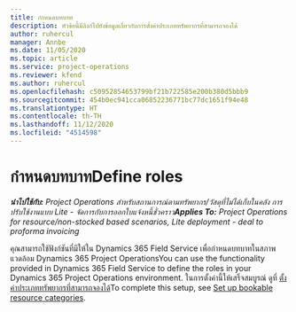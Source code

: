 ```yaml
---
title: กำหนดบทบาท
description: หัวข้อนี้มีลิงก์ไปยังข้อมูลเกี่ยวกับการตั้งค่าประเภททรัพยากรที่สามารถจองได้
author: ruhercul
manager: Annbe
ms.date: 11/05/2020
ms.topic: article
ms.service: project-operations
ms.reviewer: kfend
ms.author: ruhercul
ms.openlocfilehash: c50952854653799bf21b722585e200b380d5bbb9
ms.sourcegitcommit: 454b0ec941cca06852236771bc77dc1651f94e48
ms.translationtype: HT
ms.contentlocale: th-TH
ms.lasthandoff: 11/12/2020
ms.locfileid: "4514598"
---
```

# <a name="define-roles"></a><span data-ttu-id="594bf-103">กำหนดบทบาท</span><span class="sxs-lookup"><span data-stu-id="594bf-103">Define roles</span></span>

<span data-ttu-id="594bf-104">_**นำไปใช้กับ:** Project Operations สำหรับสถานการณ์ตามทรัพยากร/วัสดุที่ไม่ได้เก็บในคลัง การปรับใช้งานแบบ Lite - จัดการกับการออกใบแจ้งหนี้ชั่วคราว_</span><span class="sxs-lookup"><span data-stu-id="594bf-104">_**Applies To:** Project Operations for resource/non-stocked based scenarios, Lite deployment - deal to proforma invoicing_</span></span>

<span data-ttu-id="594bf-105">คุณสามารถใช้ฟังก์ชันที่มีให้ใน Dynamics 365 Field Service เพื่อกำหนดบทบาทในสภาพแวดล้อม Dynamics 365 Project Operations</span><span class="sxs-lookup"><span data-stu-id="594bf-105">You can use the functionality provided in Dynamics 365 Field Service to define the roles in your Dynamics 365 Project Operations environment.</span></span> <span data-ttu-id="594bf-106">ในการตั้งค่านี้ให้เสร็จสมบูรณ์ ดูที่ [ตั้งค่าประเภททรัพยากรที่สามารถจองได้](https://docs.microsoft.com/dynamics365/field-service/set-up-bookable-resource-categories)</span><span class="sxs-lookup"><span data-stu-id="594bf-106">To complete this setup, see [Set up bookable resource categories](https://docs.microsoft.com/dynamics365/field-service/set-up-bookable-resource-categories).</span></span>
